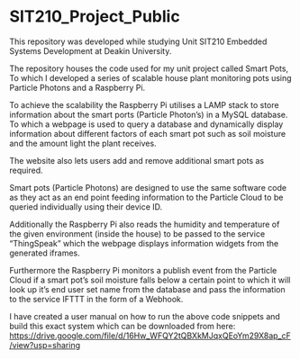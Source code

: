 # SIT210_Project_Public

This repository was developed while studying Unit SIT210 Embedded Systems Development at Deakin University. 

The repository houses the code used for my unit project called Smart Pots, To which I developed a series of scalable house plant monitoring pots using Particle Photons and a Raspberry Pi. 

To achieve the scalability the Raspberry Pi utilises a LAMP stack to store information about the smart ports (Particle Photon’s) in a MySQL database. 
To which a webpage is used to query a database and dynamically display information about different factors of each smart pot such as soil moisture and the amount light the plant receives. 

The website also lets users add and remove additional smart pots as required.

Smart pots (Particle Photons) are designed to use the same software code as they act as an end point feeding information to the Particle Cloud to be queried individually using their device ID. 

Additionally the Raspberry Pi also reads the humidity and temperature of the given environment (inside the house) to be passed to the service “ThingSpeak” which the webpage displays information widgets from the generated iframes.

Furthermore the Raspberry Pi monitors a publish event from the Particle Cloud if a smart pot’s soil moisture falls below a certain point to which it will look up it’s end user set name from the database and pass the information to the service IFTTT in the form of a Webhook.

I have created a user manual on how to run the above code snippets and build this exact system which can be downloaded from here: https://drive.google.com/file/d/16Hw_WFQY2tQBXkMJqxQEoYm29X8ap_cF/view?usp=sharing
